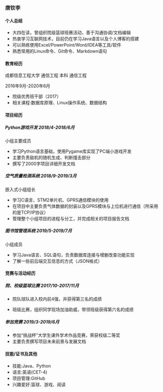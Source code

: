 ### 唐钦李

#### 个人总结

* 大四在读，曾组织院级篮球班赛活动，善于沟通协调/文档编辑
* 热衷学习互联网技术，目前仍在学习Java语言以及个人博客的搭建
* 可以熟练使用Excel/PowerPoint/Word/IDEA等工具/软件
* 熟悉常用的Linux命令、Git命令、Markdown语句



#### 教育经历

成都信息工程大学    通信工程  本科   通信工程

2016年9月-2020年6月

- 院级优秀班干部（2017）
- 相关课程:数据库原理、Linux操作系统、数据结构

#### 项目经历

##### Python游戏开发 				2018/4-2018/6月

小组主要成员

- 学习Python语言基础，使用Pygame库实现了PC端小游戏开发
- 主要负责敌机的随机生成、判断撞击部分
- 撰写了2000字项目详细开发文档

##### 空气质量检测系统 				2018/9-2019/3月

嵌入式小组组长

- 学习C语言、STM2单片机、GPRS通信模块的使用
- 在项目中主要负责气体数据的封装以及GPRS模块与上位机进行通信（所采用的是TCP/IP协议）
- 管理整个小组项目的进程与分工，并完成相关的项目报告文档

##### 图书馆管理系统 				2019/5-2019/7月

小组成员

- 学习Java语言、SQL语句，负责数据库连接与增删改查功能实现
- 了解一些前后端交互信息的方式（JSON格式）

#### 竞赛与活动经历

##### 院、校级篮球比赛				2017/10-2017/11月

- 院队球队进入校内前4强，并获得第三名的成绩

- 班级比赛，组织同学现场加油助威，带领班级获得第六名的成绩

  

##### 参加竞赛						        2019/3-2019/6月

- 参加“挑战杯”大学生课外学术作品竞赛，荣获校级二等奖
- 主要负责撰写项目未来前景与发展文档

#### 技能/证书及其他

* 技能:Java、Python
* 语言:英语(CET-4)
* 项目管理:GitHub
* 兴趣爱好:篮球、游戏、阅读